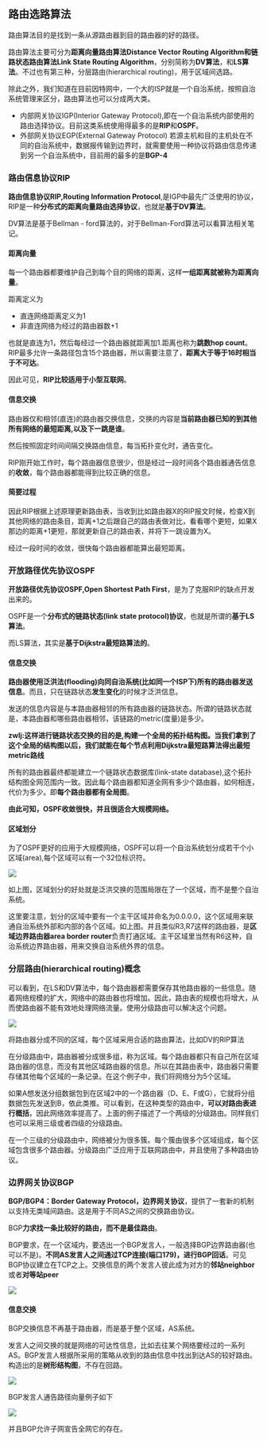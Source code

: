## 路由选路算法
路由算法目的是找到一条从源路由器到目的路由器的好的路径。

路由算法主要可分为**距离向量路由算法Distance Vector Routing Algorithm和链路状态路由算法Link State Routing Algorithm**，分别简称为**DV算法**，和**LS算法**。不过也有第三种，分层路由(hierarchical routing)，用于区域间选路。


除此之外，我们知道在目前因特网中，一个大的ISP就是一个自治系统，按照自治系统管理来区分，路由算法也可以分成两大类。

 - 内部网关协议IGP(Interior Gateway Protocol),即在一个自治系统内部使用的路由选择协议。目前这类系统使用得最多的是**RIP**和**OSPF**。
 - 外部网关协议EGP(External Gateway Protocol) 若源主机和目的主机处在不同的自治系统中，数据报传输到边界时，就需要使用一种协议将路由信息传递到另一个自治系统中，目前用的最多的是**BGP-4**

### 路由信息协议RIP
**路由信息协议RIP,Routing Information Protocol**,是IGP中最先广泛使用的协议，RIP是一种**分布式的距离向量路由选择协议**，也就是**基于DV算法**。

DV算法是基于Bellman - ford算法的，对于Bellman-Ford算法可以看算法相关笔记。

#### 距离向量
每一个路由器都要维护自己到每个目的网络的距离，这样**一组距离就被称为距离向量**。

距离定义为
 - 直连网络距离定义为1
 - 非直连网络为经过的路由器数+1

也就是直连为1，然后每经过一个路由器就距离加1.距离也称为**跳数hop count**。RIP最多允许一条路径包含15个路由器，所以需要注意了，**距离大于等于16时相当于不可达**。

因此可见，**RIP比较适用于小型互联网**。

#### 信息交换
路由器仅和相邻(直连)的路由器交换信息，交换的内容是**当前路由器已知的到其他所有网络的最短距离,以及下一跳是谁**。

然后按照固定时间间隔交换路由信息，每当拓扑变化时，通告变化。

RIP刚开始工作时，每个路由器信息很少，但是经过一段时间各个路由器通告信息的**收敛**，每个路由器都能得到比较正确的信息。

#### 简要过程
因此RIP根据上述原理更新路由表，当收到比如路由器X的RIP报文时候，检查X到其他网络的路由条目，距离+1之后跟自己的路由表做对比，看看哪个更短，如果X那边的距离+1更短，那就更新自己的路由表，并将下一跳设置为X。

经过一段时间的收敛，很快每个路由器都能算出最短距离。

### 开放路径优先协议OSPF
**开放路径优先协议OSPF,Open Shortest Path First**，是为了克服RIP的缺点开发出来的。

OSPF是一个**分布式的链路状态(link state protocol)协议**，也就是所谓的**基于LS算法**。

而LS算法，其实是**基于Dijkstra最短路算法的**。


#### 信息交换

**路由器使用泛洪法(flooding)向同自治系统(比如同一个ISP下)所有的路由器发送信息**。而且，只在链路状态**发生变化**的时候才泛洪信息。

发送的信息内容是与本路由器相邻的所有路由器的链路状态。所谓的链路状态就是，本路由器和哪些路由器相邻，该链路的metric(度量)是多少。

**zwlj:这样进行链路状态交换的目的是,构建一个全局的拓扑结构图。当我们拿到了这个全局的结构图以后，我们就能在每个节点利用Dijkstra最短路算法得出最短metric路线**

所有的路由器最终都能建立一个链路状态数据库(link-state database),这个拓扑结构图全网范围内一致。因此每个路由器都知道全网有多少个路由器，如何相连，代价为多少。即**每个路由器都有全局图**。

**由此可知，OSPF收敛很快，并且很适合大规模网络。**

#### 区域划分
为了OSPF更好的应用于大规模网络，OSPF可以将一个自治系统划分成若干个小区域(area),每个区域可以有一个32位标识符。

![](image/ospf0.jpg)

如上图，区域划分的好处就是泛洪交换的范围局限在了一个区域，而不是整个自治系统。

这里要注意，划分的区域中要有一个主干区域并命名为0.0.0.0，这个区域用来联通自治系统外部和内部的各个区域。如上图。并且类似R3,R7这样的路由器，是**区域边界路由器area border router**负责打通区域。主干区域里当然有R6这种，自治系统边界路由器，用来交换自治系统外界的信息。

### 分层路由(hierarchical routing)概念
可以看到，在LS和DV算法中，每个路由器都需要保存其他路由器的一些信息。随着网络规模的扩大，网络中的路由器也将增加。因此，路由表的规模也将增大，从而使路由器不能有效地处理网络流量。使用分级路由可以解决这个问题。

![](image/routing0.jpg)

将路由器分成不同的区域，每个区域采用合适的路由算法，比如DV的RIP算法

在分级路由中，路由器被分成很多组，称为区域。每个路由器都只有自己所在区域路由器的信息，而没有其他区域路由器的信息。所以在其路由表中，路由器只需要存储其他每个区域的一条记录。在这个例子中，我们将网络分为5个区域。

如果A想发送分组数据包到在区域2中的一个路由器（D、E、F或G），它就将分组数据包先发送到B，依此类推。可以看到，在这种类型的路由中，**可以对路由表进行概括**，因此网络效率提高了。上面的例子描述了一个两级的分级路由。同样我们也可以采用三级或者四级的分级路由。

在一个三级的分级路由中，网络被分为很多簇。每个簇由很多个区域组成，每个区域包含很多个路由器。分级路由广泛应用于互联网路由中，并且使用了多种路由协议。

### 边界网关协议BGP
**BGP/BGP4：Border Gateway Protocol，边界网关协议**，提供了一套新的机制以支持无类域间路由。这是用于不同AS之间的交换路由协议。

BGP**力求找一条比较好的路由，而不是最佳路由**。

BGP要求，在一个区域内，要选出一个BGP发言人，一般选择BGP边界路由器(也可以不是)。**不同AS发言人之间通过TCP连接(端口179)，进行BGP回话**。可见BGP协议建立在TCP之上。交换信息的两个发言人彼此成为对方的**邻站neighbor**或者**对等站peer**

![](image/bgp0.jpg)

#### 信息交换
BGP交换信息不再基于路由器，而是基于整个区域，AS系统。

发言人之间交换的就是网络的可达性信息，比如去往某个网络要经过的一系列AS。BGP发言人根据所采用的策略从收到的路由信息中找出到达AS的较好路由。构造出的是**树形结构图**，不存在回路。

![](image/bgp1.jpg)

BGP发言人通告路径向量例子如下

![](image/bgp2.jpg)

并且BGP允许子网宣告全网它的存在。

